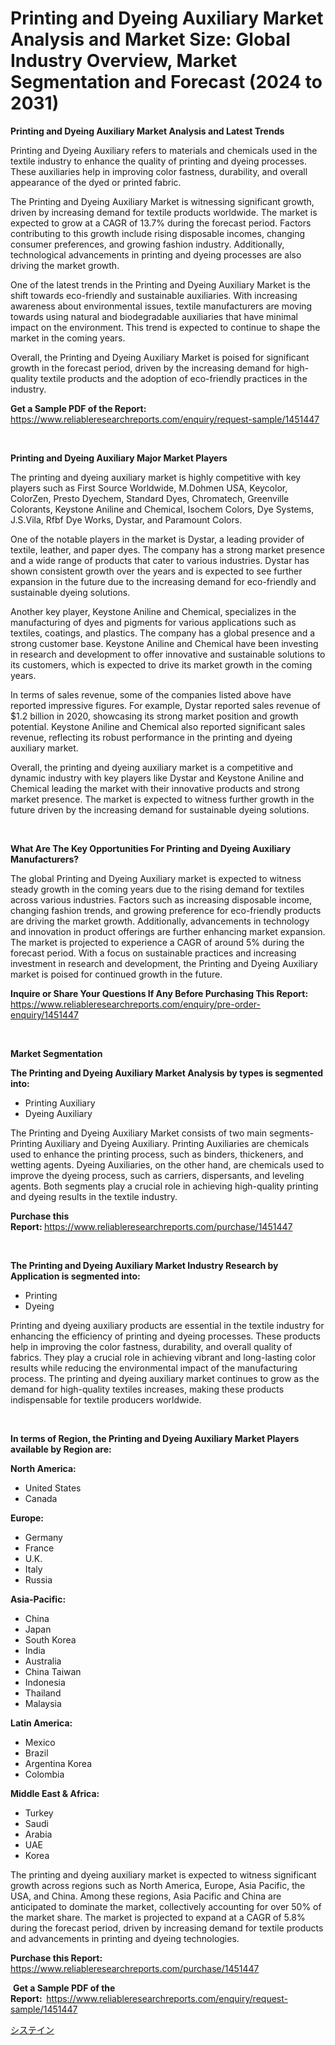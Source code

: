 <p><h1>Printing and Dyeing Auxiliary Market Analysis and Market Size: Global Industry Overview, Market Segmentation and Forecast (2024 to 2031)</h1></p><p><strong>Printing and Dyeing Auxiliary Market Analysis and Latest Trends</strong></p>
<p><p>Printing and Dyeing Auxiliary refers to materials and chemicals used in the textile industry to enhance the quality of printing and dyeing processes. These auxiliaries help in improving color fastness, durability, and overall appearance of the dyed or printed fabric.</p><p>The Printing and Dyeing Auxiliary Market is witnessing significant growth, driven by increasing demand for textile products worldwide. The market is expected to grow at a CAGR of 13.7% during the forecast period. Factors contributing to this growth include rising disposable incomes, changing consumer preferences, and growing fashion industry. Additionally, technological advancements in printing and dyeing processes are also driving the market growth.</p><p>One of the latest trends in the Printing and Dyeing Auxiliary Market is the shift towards eco-friendly and sustainable auxiliaries. With increasing awareness about environmental issues, textile manufacturers are moving towards using natural and biodegradable auxiliaries that have minimal impact on the environment. This trend is expected to continue to shape the market in the coming years.</p><p>Overall, the Printing and Dyeing Auxiliary Market is poised for significant growth in the forecast period, driven by the increasing demand for high-quality textile products and the adoption of eco-friendly practices in the industry.</p></p>
<p><strong>Get a Sample PDF of the Report:&nbsp;</strong> <a href="https://www.reliableresearchreports.com/enquiry/request-sample/1451447">https://www.reliableresearchreports.com/enquiry/request-sample/1451447</a></p>
<p>&nbsp;</p>
<p><strong>Printing and Dyeing Auxiliary Major Market Players</strong></p>
<p><p>The printing and dyeing auxiliary market is highly competitive with key players such as First Source Worldwide, M.Dohmen USA, Keycolor, ColorZen, Presto Dyechem, Standard Dyes, Chromatech, Greenville Colorants, Keystone Aniline and Chemical, Isochem Colors, Dye Systems, J.S.Vila, Rfbf Dye Works, Dystar, and Paramount Colors.</p><p>One of the notable players in the market is Dystar, a leading provider of textile, leather, and paper dyes. The company has a strong market presence and a wide range of products that cater to various industries. Dystar has shown consistent growth over the years and is expected to see further expansion in the future due to the increasing demand for eco-friendly and sustainable dyeing solutions.</p><p>Another key player, Keystone Aniline and Chemical, specializes in the manufacturing of dyes and pigments for various applications such as textiles, coatings, and plastics. The company has a global presence and a strong customer base. Keystone Aniline and Chemical have been investing in research and development to offer innovative and sustainable solutions to its customers, which is expected to drive its market growth in the coming years.</p><p>In terms of sales revenue, some of the companies listed above have reported impressive figures. For example, Dystar reported sales revenue of $1.2 billion in 2020, showcasing its strong market position and growth potential. Keystone Aniline and Chemical also reported significant sales revenue, reflecting its robust performance in the printing and dyeing auxiliary market.</p><p>Overall, the printing and dyeing auxiliary market is a competitive and dynamic industry with key players like Dystar and Keystone Aniline and Chemical leading the market with their innovative products and strong market presence. The market is expected to witness further growth in the future driven by the increasing demand for sustainable dyeing solutions.</p></p>
<p>&nbsp;</p>
<p><strong>What Are The Key Opportunities For Printing and Dyeing Auxiliary Manufacturers?</strong></p>
<p><p>The global Printing and Dyeing Auxiliary market is expected to witness steady growth in the coming years due to the rising demand for textiles across various industries. Factors such as increasing disposable income, changing fashion trends, and growing preference for eco-friendly products are driving the market growth. Additionally, advancements in technology and innovation in product offerings are further enhancing market expansion. The market is projected to experience a CAGR of around 5% during the forecast period. With a focus on sustainable practices and increasing investment in research and development, the Printing and Dyeing Auxiliary market is poised for continued growth in the future.</p></p>
<p><strong>Inquire or Share Your Questions If Any Before Purchasing This Report:</strong> <a href="https://www.reliableresearchreports.com/enquiry/pre-order-enquiry/1451447">https://www.reliableresearchreports.com/enquiry/pre-order-enquiry/1451447</a></p>
<p>&nbsp;</p>
<p><strong>Market Segmentation</strong></p>
<p><strong>The Printing and Dyeing Auxiliary Market Analysis by types is segmented into:</strong></p>
<p><ul><li>Printing Auxiliary</li><li>Dyeing Auxiliary</li></ul></p>
<p><p>The Printing and Dyeing Auxiliary Market consists of two main segments- Printing Auxiliary and Dyeing Auxiliary. Printing Auxiliaries are chemicals used to enhance the printing process, such as binders, thickeners, and wetting agents. Dyeing Auxiliaries, on the other hand, are chemicals used to improve the dyeing process, such as carriers, dispersants, and leveling agents. Both segments play a crucial role in achieving high-quality printing and dyeing results in the textile industry.</p></p>
<p><strong>Purchase this Report:&nbsp;</strong><a href="https://www.reliableresearchreports.com/purchase/1451447">https://www.reliableresearchreports.com/purchase/1451447</a></p>
<p>&nbsp;</p>
<p><strong>The Printing and Dyeing Auxiliary Market Industry Research by Application is segmented into:</strong></p>
<p><ul><li>Printing</li><li>Dyeing</li></ul></p>
<p><p>Printing and dyeing auxiliary products are essential in the textile industry for enhancing the efficiency of printing and dyeing processes. These products help in improving the color fastness, durability, and overall quality of fabrics. They play a crucial role in achieving vibrant and long-lasting color results while reducing the environmental impact of the manufacturing process. The printing and dyeing auxiliary market continues to grow as the demand for high-quality textiles increases, making these products indispensable for textile producers worldwide.</p></p>
<p>&nbsp;</p>
<p><strong>In terms of Region, the Printing and Dyeing Auxiliary Market Players available by Region are:</strong></p>
<p>
    <p> <strong> North America: </strong>
        <ul>
            <li>United States</li>
            <li>Canada</li>
        </ul>
        </p> 
    <p> <strong> Europe: </strong>
        <ul>
            <li>Germany</li>
            <li>France</li>
            <li>U.K.</li>
            <li>Italy</li>
            <li>Russia</li>
        </ul>
        </p> 
    <p> <strong> Asia-Pacific: </strong>
        <ul>
            <li>China</li>
            <li>Japan</li>
            <li>South Korea</li>
            <li>India</li>
            <li>Australia</li>
            <li>China Taiwan</li>
            <li>Indonesia</li>
            <li>Thailand</li>
            <li>Malaysia</li>
        </ul>
        </p> 
    <p> <strong> Latin America: </strong>
        <ul>
            <li>Mexico</li>
            <li>Brazil</li>
            <li>Argentina Korea</li>
            <li>Colombia</li>
        </ul>
        </p> 
    <p> <strong> Middle East & Africa: </strong>
        <ul>
            <li>Turkey</li>
            <li>Saudi</li>
            <li>Arabia</li>
            <li>UAE</li>
            <li>Korea</li>
        </ul>
    </p>
    </p>
<p><p>The printing and dyeing auxiliary market is expected to witness significant growth across regions such as North America, Europe, Asia Pacific, the USA, and China. Among these regions, Asia Pacific and China are anticipated to dominate the market, collectively accounting for over 50% of the market share. The market is projected to expand at a CAGR of 5.8% during the forecast period, driven by increasing demand for textile products and advancements in printing and dyeing technologies.</p></p>
<p><strong>Purchase this Report: </strong><a href="https://www.reliableresearchreports.com/purchase/1451447">https://www.reliableresearchreports.com/purchase/1451447</a></p>
<p>&nbsp;<strong>Get a Sample PDF of the Report:&nbsp;&nbsp;</strong><a href="https://www.reliableresearchreports.com/enquiry/request-sample/1451447">https://www.reliableresearchreports.com/enquiry/request-sample/1451447</a></p>
<p><strong></strong></p>
<p><p><a href="https://github.com/lababdou/Market-Research-Report-List-3/blob/main/4045202562.md">システイン</a></p></p>
